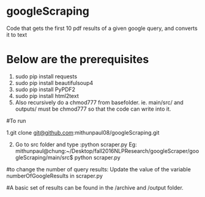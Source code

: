 # googleScraping

Code that gets the first 10 pdf results of a given google query, and converts it to text

# Below are the prerequisites
1. sudo pip install requests
2. sudo pip install beautifulsoup4
3. sudo pip install PyPDF2
4. sudo pip install html2text
5. Also recursively do a chmod777 from basefolder. ie. main/src/ and outputs/ must be chmod777 so that the code can write into it.

#To run

1.git clone git@github.com:mithunpaul08/googleScraping.git

2. Go to src folder and type :python scraper.py
Eg: mithunpaul@chung:~/Desktop/fall2016NLPResearch/googleScraper/googleScraping/main/src$ python scraper.py

#to change the number of query results:
Update the value of the variable numberOfGoogleResults in scraper.py

#A basic set of results can be found in the /archive and /output folder.
